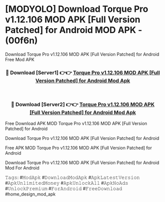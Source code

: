 # [MODYOLO] Download Torque Pro v1.12.106 MOD APK [Full Version Patched] for Android MOD APK - (00f6n)
Download Torque Pro v1.12.106 MOD APK [Full Version Patched] for Android Free Mod APK

<div align="center">
<h3>🔴 Download [Server1] 👉👉 <a href="https://apk-comot.site?title=Torque_Pro_v1.12.106_MOD_APK_[Full_Version_Patched]_for_Android">Torque Pro v1.12.106 MOD APK [Full Version Patched] for Android Mod Apk</a></h3><br>

<h3>🔴 Download [Server2] 👉👉 <a href="https://apk-comot.site?title=Torque_Pro_v1.12.106_MOD_APK_[Full_Version_Patched]_for_Android">Torque Pro v1.12.106 MOD APK [Full Version Patched] for Android Mod Apk</a></h3>
</div>


Free Download APK MOD Torque Pro v1.12.106 MOD APK [Full Version Patched] for Android

Download Torque Pro v1.12.106 MOD APK [Full Version Patched] for Android 

Free APK MOD Torque Pro v1.12.106 MOD APK [Full Version Patched] for Android 

Download Torque Pro v1.12.106 MOD APK [Full Version Patched] for Android Mod For Android

𝚃𝚊𝚐𝚜: #𝙼𝚘𝚍𝙰𝚙𝚔 #𝙳𝚘𝚠𝚗𝚕𝚘𝚊𝚍𝙼𝚘𝚍𝙰𝚙𝚔 #𝙰𝚙𝚔𝙻𝚊𝚝𝚎𝚜𝚝𝚅𝚎𝚛𝚜𝚒𝚘𝚗 #𝙰𝚙𝚔𝚄𝚗𝚕𝚒𝚖𝚒𝚝𝚎𝚍𝙼𝚘𝚗𝚎𝚢 #𝙰𝚙𝚔𝚄𝚗𝚕𝚘𝚌𝚔𝙰𝚕𝚕 #𝙰𝚙𝚔𝙽𝚘𝙰𝚍𝚜 #𝚄𝚗𝚕𝚘𝚌𝚔𝙿𝚛𝚎𝚖𝚒𝚞𝚖 #𝙵𝚘𝚛𝙰𝚗𝚍𝚛𝚘𝚒𝚍 #𝙵𝚛𝚎𝚎𝙳𝚘𝚠𝚗𝚕𝚘𝚊𝚍 #home_design_mod_apk